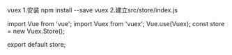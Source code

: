 
vuex
1.安装
npm install --save vuex
2.建立src/store/index.js

import Vue from 'vue';
import Vuex from 'vuex';
Vue.use(Vuex);
const store = new Vuex.Store();
 
export default store;

